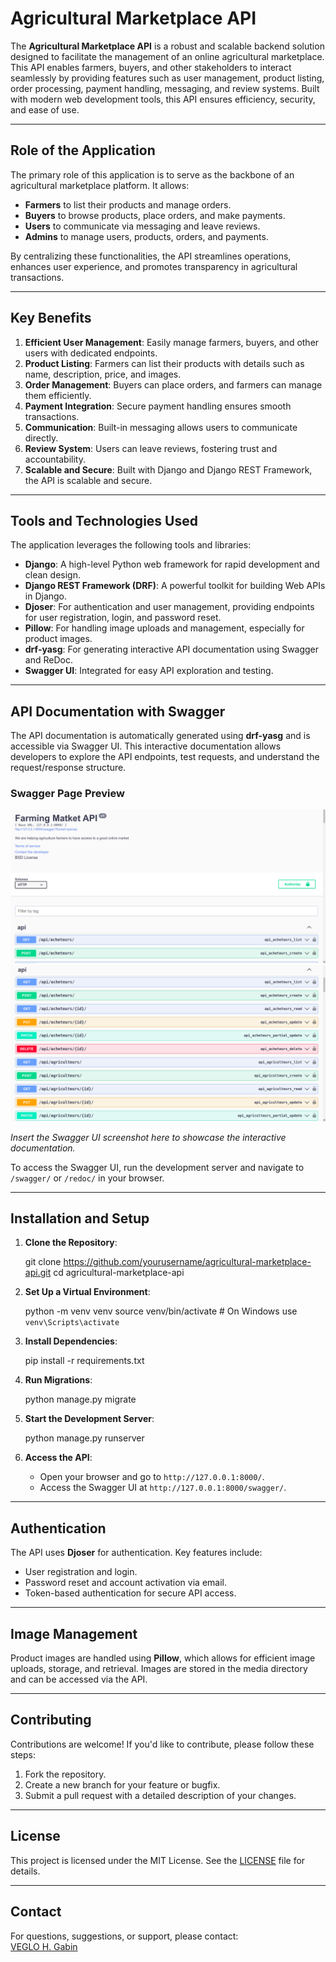 # Agricultural Marketplace API

The **Agricultural Marketplace API** is a robust and scalable backend solution designed to facilitate the management of an online agricultural marketplace. This API enables farmers, buyers, and other stakeholders to interact seamlessly by providing features such as user management, product listing, order processing, payment handling, messaging, and review systems. Built with modern web development tools, this API ensures efficiency, security, and ease of use.

---

## Role of the Application

The primary role of this application is to serve as the backbone of an agricultural marketplace platform. It allows:

- **Farmers** to list their products and manage orders.
- **Buyers** to browse products, place orders, and make payments.
- **Users** to communicate via messaging and leave reviews.
- **Admins** to manage users, products, orders, and payments.

By centralizing these functionalities, the API streamlines operations, enhances user experience, and promotes transparency in agricultural transactions.

---

## Key Benefits

1. **Efficient User Management**: Easily manage farmers, buyers, and other users with dedicated endpoints.
2. **Product Listing**: Farmers can list their products with details such as name, description, price, and images.
3. **Order Management**: Buyers can place orders, and farmers can manage them efficiently.
4. **Payment Integration**: Secure payment handling ensures smooth transactions.
5. **Communication**: Built-in messaging allows users to communicate directly.
6. **Review System**: Users can leave reviews, fostering trust and accountability.
7. **Scalable and Secure**: Built with Django and Django REST Framework, the API is scalable and secure.

---

## Tools and Technologies Used

The application leverages the following tools and libraries:

- **Django**: A high-level Python web framework for rapid development and clean design.
- **Django REST Framework (DRF)**: A powerful toolkit for building Web APIs in Django.
- **Djoser**: For authentication and user management, providing endpoints for user registration, login, and password reset.
- **Pillow**: For handling image uploads and management, especially for product images.
- **drf-yasg**: For generating interactive API documentation using Swagger and ReDoc.
- **Swagger UI**: Integrated for easy API exploration and testing.

---

## API Documentation with Swagger

The API documentation is automatically generated using **drf-yasg** and is accessible via Swagger UI. This interactive documentation allows developers to explore the API endpoints, test requests, and understand the request/response structure.

### Swagger Page Preview

![Swagger UI](img1.png)  
![Swagger UI](img2.png)

*Insert the Swagger UI screenshot here to showcase the interactive documentation.*

To access the Swagger UI, run the development server and navigate to `/swagger/` or `/redoc/` in your browser.

---

## Installation and Setup

1. **Clone the Repository**:
 
   git clone https://github.com/yourusername/agricultural-marketplace-api.git
   cd agricultural-marketplace-api  

2. **Set Up a Virtual Environment**:
 
   python -m venv venv
   source venv/bin/activate  # On Windows use `venv\Scripts\activate`
   

3. **Install Dependencies**:
  
   pip install -r requirements.txt
  

4. **Run Migrations**:
  
   python manage.py migrate
   

5. **Start the Development Server**:
   
   python manage.py runserver
  

6. **Access the API**:
   - Open your browser and go to `http://127.0.0.1:8000/`.
   - Access the Swagger UI at `http://127.0.0.1:8000/swagger/`.

---

## Authentication

The API uses **Djoser** for authentication. Key features include:
- User registration and login.
- Password reset and account activation via email.
- Token-based authentication for secure API access.

---

## Image Management

Product images are handled using **Pillow**, which allows for efficient image uploads, storage, and retrieval. Images are stored in the media directory and can be accessed via the API.

---

## Contributing

Contributions are welcome! If you'd like to contribute, please follow these steps:
1. Fork the repository.
2. Create a new branch for your feature or bugfix.
3. Submit a pull request with a detailed description of your changes.

---

## License

This project is licensed under the MIT License. See the [LICENSE](LICENSE) file for details.

---

## Contact

For questions, suggestions, or support, please contact:  
[VEGLO H. Gabin](https://github.com/VEGLOgabin)

